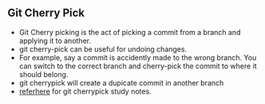 Git Cherry Pick
----------------
* Git Cherry picking is the act of picking a commit from a branch and applying it to another.
* git cherry-pick can be useful for undoing changes. 
* For example, say a commit is accidently made to the wrong branch. You can switch to the correct branch and cherry-pick the commit to where it should belong.
* git cherrypick will create a dupicate commit in another branch
* [referhere](https://www.atlassian.com/git/tutorials/cherry-pick#:~:text=git%20cherry%2Dpick%20is%20a,be%20useful%20for%20undoing%20changes.) for git cherrypick study notes.